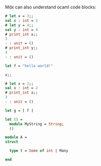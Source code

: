 Mdx can also understand ocaml code blocks:


```ocaml file=test_case.ml,part=toto
# let x = 3;;
val x : int = 3
# let y = 4;;
val y : int = 4
# print_int x;;
3
- : unit = ()
# print_int y;;
4
- : unit = ()
```

```ocaml file=test_case.ml,part=zzz
let f = "hello world!"
```

```ocaml file=test_case.ml
x;;
```

```ocaml
# let x = 2;;
val x : int = 2
# print_int x;;
3
- : unit = ()
```

```ocaml file=test_case.ml,part=new-part-not-in-original
let g = [ f ]
```

```ocaml file=broken.ml
let () =
  module MyString = String;
  ()
```

```ocaml file=test_case.mli,part=1
module A =
struct
```

```ocaml file=test_case.mli,part=2
  type t = Some of int | Many
```

```ocaml file=test_case.mli,part=3
end
```
